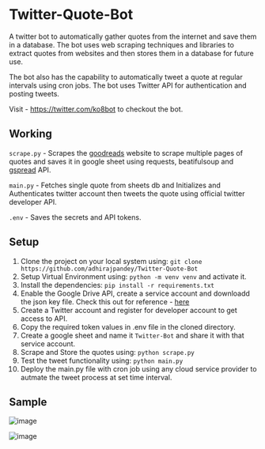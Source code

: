 # Twitter-Quote-Bot
A twitter bot to automatically gather quotes from the internet and save them in a database. The bot uses web scraping techniques and libraries to extract quotes from websites and then stores them in a database for future use. 

The bot also has the capability to automatically tweet a quote at regular intervals using cron jobs. The bot uses Twitter API for authentication and posting tweets.

Visit - https://twitter.com/ko8bot to checkout the bot.

## Working 

`scrape.py` - Scrapes the [goodreads](https://www.goodreads.com/quotes) website to scrape multiple pages of quotes and saves it in google sheet using requests, beatifulsoup and [gspread](https://docs.gspread.org/en/latest/) API.

`main.py` - Fetches single quote from sheets db and Initializes and Authenticates twitter account then tweets the quote using official twitter developer API.

`.env` - Saves the secrets and API tokens.

## Setup

1. Clone the project on your local system using: `git clone https://github.com/adhirajpandey/Twitter-Quote-Bot`
2. Setup Virtual Environment using: `python -m venv venv` and activate it.
3. Install the dependencies: `pip install -r requirements.txt`
4. Enable the Google Drive API, create a service account and downloadd the json key file. 
   Check this out for reference - [here](https://mljar.com/blog/authenticate-python-google-sheets-service-account-json-credentials/)
5. Create a Twitter account and register for developer account to get access to API.
6. Copy the required token values in .env file in the cloned directory.
7. Create a google sheet and name it `Twitter-Bot` and share it with that service account.
8. Scrape and Store the quotes using: `python scrape.py`
9. Test the tweet functionality using: `python main.py`
10. Deploy the main.py file with cron job using any cloud service provider to autmate the tweet process at set time interval.

## Sample

![image](https://user-images.githubusercontent.com/87516052/213847620-6ef72844-eae2-4728-8dfa-ccea2bdd42ec.png)

![image](https://user-images.githubusercontent.com/87516052/213847652-fd862211-0787-429b-bf4c-e8fccab1f336.png)

  
